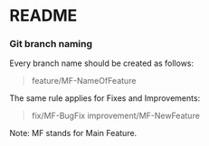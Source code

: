 # README

### Git branch naming

Every branch name should be created as follows:

> feature/MF-NameOfFeature

The same rule applies for Fixes and Improvements:

> fix/MF-BugFix
> improvement/MF-NewFeature

Note: MF stands for Main Feature.